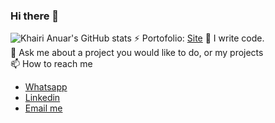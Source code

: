 ### Hi there 👋

<!--
- 🔭 I’m currently working on ...
- 🌱 I’m currently learning ...
- 👯 I’m looking to collaborate on ...
- 🤔 I’m looking for help with ...
- 💬 Ask me about ...
- 📫 How to reach me: ...
- 😄 Pronouns: ...
- ⚡ Fun fact: ...
-->


![Khairi Anuar's GitHub stats](https://github-readme-stats.vercel.app/api?username=KhairiAnuar&theme=aura_dark&count_private=true&show_icons=true&include_all_commits=true)
⚡ Portofolio: [Site](https://khairi-anuar.vercel.app)
🔭 I write code.</br>
💬 Ask me about a project you would like to do, or my projects </br>
📫 How to reach me
- <a href="https://wa.me/6738194164">Whatsapp</a></br>
- <a href="https://www.linkedin.com/in/khairi-anuar-09a024139/">Linkedin</a></br>
- <a href="mailto:khairianuar164@gmail.com">Email me</a>

